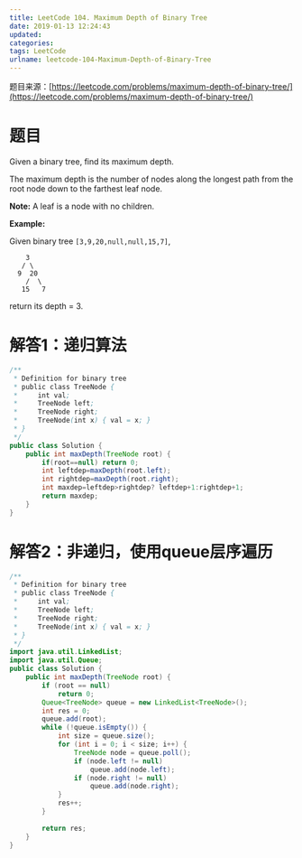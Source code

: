 ```yaml
---
title: LeetCode 104. Maximum Depth of Binary Tree
date: 2019-01-13 12:24:43
updated:
categories:
tags: LeetCode
urlname: leetcode-104-Maximum-Depth-of-Binary-Tree
---
```


题目来源：[https://leetcode.com/problems/maximum-depth-of-binary-tree/](https://leetcode.com/problems/maximum-depth-of-binary-tree/)

# 题目

Given a binary tree, find its maximum depth.

The maximum depth is the number of nodes along the longest path from the root node down to the farthest leaf node.

**Note:** A leaf is a node with no children.

**Example:**

Given binary tree `[3,9,20,null,null,15,7]`,

```
    3
   / \
  9  20
    /  \
   15   7
```

return its depth = 3.

<!-- more -->

# 解答1：递归算法

```java
/**
 * Definition for binary tree
 * public class TreeNode {
 *     int val;
 *     TreeNode left;
 *     TreeNode right;
 *     TreeNode(int x) { val = x; }
 * }
 */
public class Solution {
    public int maxDepth(TreeNode root) {
        if(root==null) return 0;
        int leftdep=maxDepth(root.left);
        int rightdep=maxDepth(root.right);
        int maxdep=leftdep>rightdep? leftdep+1:rightdep+1;
        return maxdep;
    }
}
```

# 解答2：非递归，使用queue层序遍历

```java
/**
 * Definition for binary tree
 * public class TreeNode {
 *     int val;
 *     TreeNode left;
 *     TreeNode right;
 *     TreeNode(int x) { val = x; }
 * }
 */
import java.util.LinkedList;
import java.util.Queue;
public class Solution {
    public int maxDepth(TreeNode root) {
        if (root == null)
            return 0;
        Queue<TreeNode> queue = new LinkedList<TreeNode>();
        int res = 0;
        queue.add(root);
        while (!queue.isEmpty()) {
            int size = queue.size();
            for (int i = 0; i < size; i++) {
                TreeNode node = queue.poll();
                if (node.left != null)
                    queue.add(node.left);
                if (node.right != null)
                    queue.add(node.right);
            }
            res++;
        }
 
        return res;
    }
}
```